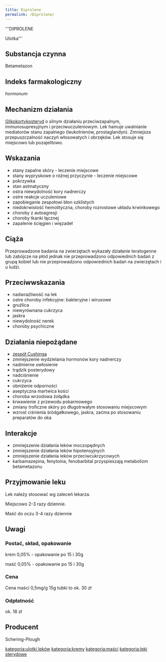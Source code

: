 ```yaml
---
title: Diprolene
permalink: /Diprolene/
---
```


'''DIPROLENE

Ulotka'''

Substancja czynna
-----------------

Betametazon

Indeks farmakologiczny
----------------------

*hormonum*

Mechanizm działania
-------------------

[Glikokortykosteryd](/Sterydy "wikilink") o silnym działaniu przeciwzapalnym, immunosupresyjnym i przeciwuczuleniowym. Lek hamuje uwalnianie mediatorów stanu zapalnego (leukotrienów, prostaglandyn). Zmniejsza przepuszczalność naczyń włosowatych i obrzęków. Lek stosuje się miejscowo lub pozajelitowo.

Wskazania
---------

-   stany zapalne skóry - leczenie miejscowe
-   stany wypryskowe o różnej przyczynie - leczenie miejscowe
-   pokrzywka
-   stan astmatyczny
-   ostra niewydolność kory nadnerczy
-   ostre reakcje uczuleniowe
-   zapobieganie zespołowi błon szklistych
-   niedokrwistość hemolityczna, choroby rozrostowe układu krwinkowego
-   choroby z autoagresji
-   choroby tkanki łącznej
-   zapalenie ścięgien i więzadeł

Ciąża
-----

Przeprowadzone badania na zwierzętach wykazały działanie teratogenne lub zabójcze na płód jednak nie przeprowadzono odpowiednich badań z grupą kobiet lub nie przeprowadzono odpowiednich badań na zwierzętach i u ludzi.

Przeciwwskazania
----------------

-   nadwrażliwość na lek
-   ostre choroby infekcyjne: bakteryjne i wirusowe
-   gruźlica
-   niewyrównana cukrzyca
-   jaskra
-   niewydolność nerek
-   choroby psychiczne

Działania niepożądane
---------------------

-   [zespół Cushinga](/zespół_Cushinga "wikilink")
-   zmniejszenie wydzielania hormonów kory nadnerczy
-   nadmierne owłosienie
-   trądzik posterydowy
-   nadciśnienie
-   cukrzyca
-   obniżenie odporności
-   aseptyczna martwica kości
-   choroba wrzodowa żołądka
-   krwawienie z przewodu pokarmowego
-   zmiany troficzne skóry po długotrwałym stosowaniu miejscowym
-   wzrost ciśnienia śródgałkowego, jaskra, zaćma po stosowaniu preparatów do oka

Interakcje
----------

-   zmniejszenie działania leków moczopędnych
-   zmniejszenie działania leków hipotensyjnych
-   zmniejszenie działania leków przeciwcukrzycowych
-   karbamazepina, fenytoina, fenobarbital przyspieszają metabolizm betametazonu

Przyjmowanie leku
-----------------

Lek należy stosować wg zaleceń lekarza.

Miejscowo 2-3 razy dziennie.

Maść do oczu 3-4 razy dziennie

Uwagi
-----

### Postać, skład, opakowanie

krem 0,05% - opakowanie po 15 i 30g

maść 0,05% - opakowanie po 15 i 30g

### Cena

Cena maści 0,5mg/g 15g tubki to ok. 30 zł

### Odpłatność

ok. 18 zł

Producent
---------

Schering-Plough

[kategoria:ulotki leków](/kategoria:ulotki_leków "wikilink") [kategoria:kremy](/kategoria:kremy "wikilink") [kategoria:maści](/kategoria:maści "wikilink") [kategoria:leki sterydowe](/kategoria:leki_sterydowe "wikilink")